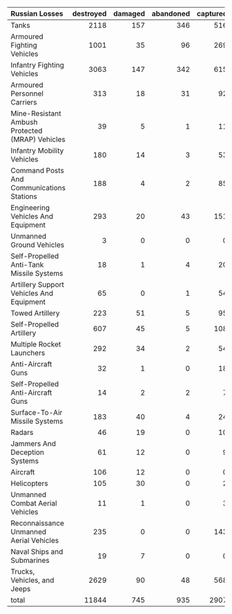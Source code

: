 | Russian Losses                                   |   destroyed |   damaged |   abandoned |   captured |   total |
|:-------------------------------------------------|------------:|----------:|------------:|-----------:|--------:|
| Tanks                                            |        2118 |       157 |         346 |        516 |    3137 |
| Armoured Fighting Vehicles                       |        1001 |        35 |          96 |        269 |    1401 |
| Infantry Fighting Vehicles                       |        3063 |       147 |         342 |        615 |    4167 |
| Armoured Personnel Carriers                      |         313 |        18 |          31 |         92 |     454 |
| Mine-Resistant Ambush Protected  (MRAP) Vehicles |          39 |         5 |           1 |         11 |      56 |
| Infantry Mobility Vehicles                       |         180 |        14 |           3 |         53 |     250 |
| Command Posts And Communications Stations        |         188 |         4 |           2 |         85 |     279 |
| Engineering Vehicles And Equipment               |         293 |        20 |          43 |        151 |     507 |
| Unmanned Ground Vehicles                         |           3 |         0 |           0 |          0 |       3 |
| Self-Propelled Anti-Tank Missile Systems         |          18 |         1 |           4 |         20 |      43 |
| Artillery Support Vehicles And Equipment         |          65 |         0 |           1 |         54 |     120 |
| Towed Artillery                                  |         223 |        51 |           5 |         95 |     374 |
| Self-Propelled Artillery                         |         607 |        45 |           5 |        108 |     765 |
| Multiple Rocket Launchers                        |         292 |        34 |           2 |         54 |     382 |
| Anti-Aircraft Guns                               |          32 |         1 |           0 |         18 |      51 |
| Self-Propelled Anti-Aircraft Guns                |          14 |         2 |           2 |          7 |      25 |
| Surface-To-Air Missile Systems                   |         183 |        40 |           4 |         24 |     251 |
| Radars                                           |          46 |        19 |           0 |         10 |      75 |
| Jammers And Deception Systems                    |          61 |        12 |           0 |          9 |      82 |
| Aircraft                                         |         106 |        12 |           0 |          0 |     118 |
| Helicopters                                      |         105 |        30 |           0 |          2 |     137 |
| Unmanned Combat Aerial Vehicles                  |          11 |         1 |           0 |          3 |      15 |
| Reconnaissance Unmanned Aerial Vehicles          |         235 |         0 |           0 |        143 |     378 |
| Naval Ships and Submarines                       |          19 |         7 |           0 |          0 |      26 |
| Trucks, Vehicles, and Jeeps                      |        2629 |        90 |          48 |        568 |    3335 |
| total                                            |       11844 |       745 |         935 |       2907 |   16431 |